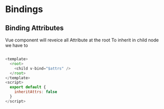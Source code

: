 # Bindings
## Binding Attributes
<italics> Vue component will reveice all Attribute at the root
To inherit in child node we have to
  </italics>
```javascript

<template>
  <root>
    <child v-bind="$attrs" />
  </root>
</template>
<script>
  export default {
    inheritAttrs: false
  }
</script>

```
